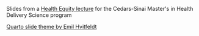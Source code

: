 Slides from a [Health Equity lecture](https://lukesmorris.com/health-equity-lecture/Health_Equity_Lecture.html) for the Cedars-Sinai Master's in Health Delivery Science program

[Quarto slide theme by Emil Hvitfeldt](https://github.com/EmilHvitfeldt/quarto-revealjs-seasons)
